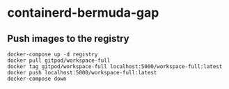 # containerd-bermuda-gap

## Push images to the registry

```
docker-compose up -d registry
docker pull gitpod/workspace-full
docker tag gitpod/workspace-full localhost:5000/workspace-full:latest
docker push localhost:5000/workspace-full:latest
docker-compose down
```

